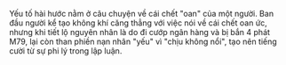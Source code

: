 Yếu tố hài hước nằm ở câu chuyện về cái chết "oan" của một người. Ban đầu người kể tạo không khí căng thẳng với việc nói về cái chết oan ức, nhưng khi tiết lộ nguyên nhân là do đi cướp ngân hàng và bị bắn 4 phát M79, lại còn than phiền nạn nhân "yếu" vì "chịu không nổi", tạo nên tiếng cười từ sự phi lý trong lập luận.